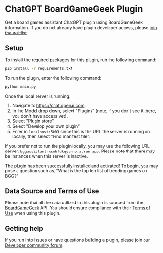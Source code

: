 # ChatGPT BoardGameGeek Plugin

Get a board games assistant ChatGPT plugin using BoardGameGeek information. 
If you do not already have plugin developer access, please [join the waitlist](https://openai.com/waitlist/plugins).

## Setup

To install the required packages for this plugin, run the following command:

```bash
pip install -r requirements.txt
```

To run the plugin, enter the following command:

```bash
python main.py
```

Once the local server is running:

1. Navigate to https://chat.openai.com. 
2. In the Model drop down, select "Plugins" (note, if you don't see it there, you don't have access yet).
3. Select "Plugin store"
4. Select "Develop your own plugin"
5. Enter in `localhost:5003` since this is the URL the server is running on locally, then select "Find manifest file".

If you prefer not to run the plugin locally, you may use the following URL server: `bggassistant-xsmbfdkqya-no.a.run.app`. 
Please note that there may be instances when this server is inactive.

The plugin has been successfully installed and activated! To begin, you may pose a question such as, 
"What is the top ten list of trending games on BGG?"

## Data Source and Terms of Use

Please note that all the data utilized in this plugin is sourced from the [BoardGameGeek](https://boardgamegeek.com/) API. 
You should ensure compliance with their [Terms of Use](https://boardgamegeek.com/wiki/page/XML_API_Terms_of_Use) 
when using this plugin.


## Getting help

If you run into issues or have questions building a plugin, please join our 
[Developer community forum](https://community.openai.com/c/chat-plugins/20).
